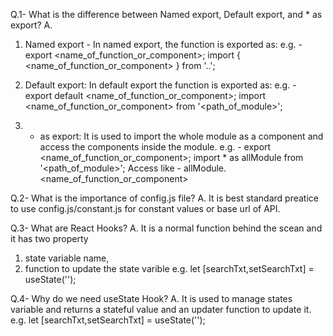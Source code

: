 Q.1- What is the difference between Named export, Default export, and * as export?
A.
1. Named export - In named export, the function is exported as:
e.g. - export <name_of_function_or_component>;
       import { <name_of_function_or_component> } from '..';

2. Default export: In default export the function is exported as:
e.g. - export default <name_of_function_or_component>;
       import <name_of_function_or_component> from '<path_of_module>';

3. * as export: It is used to import the whole module as a component and access the components inside the module.
e.g. - export <name_of_function_or_component>;
       import * as allModule from '<path_of_module>';
        Access like - allModule.<name_of_function_or_component>

Q.2- What is the importance of config.js file?
A. It is best standard preatice to use config.js/constant.js for constant values or base url of API.

Q.3- What are React Hooks?
A. It is a normal function behind the scean and it has two property 
1. state variable name, 
2. function to update the state varible
e.g. let [searchTxt,setSearchTxt] = useState('');

Q.4- Why do we need useState Hook?
A. It is used to manage states variable and returns a stateful value and an updater function to update it.
e.g. let [searchTxt,setSearchTxt] = useState('');
